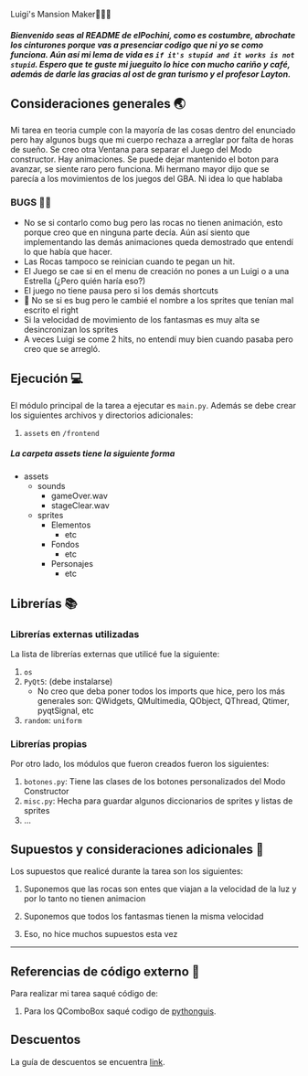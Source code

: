 Luigi's Mansion Maker👻🧱🔥

##### Bienvenido seas al README de elPochini, como es costumbre, abrochate los cinturones porque vas a presenciar codigo que ni yo se como funciona. Aún así mi lema de vida es ```if it's stupid and it works is not stupid```. Espero que te guste mi jueguito lo hice con mucho cariño y café, además de darle las gracias al ost de gran turismo y el profesor Layton.

## Consideraciones generales 🌏

Mi tarea en teoria cumple con la mayoría de las cosas dentro del enunciado pero hay algunos bugs que mi cuerpo rechaza a arreglar por falta de horas de sueño. Se creo otra Ventana para separar el Juego del Modo constructor. Hay animaciones. Se puede dejar mantenido el boton para avanzar, se siente raro pero funciona. Mi hermano mayor dijo que se parecía a los movimientos de los juegos del GBA. Ni idea lo que hablaba

### BUGS 🐛🦗
- No se si contarlo como bug pero las rocas no tienen animación, esto porque creo que en ninguna parte decía. Aún así siento que implementando las demás animaciones queda demostrado que entendí lo que había que hacer.
- Las Rocas tampoco se reinician cuando te pegan un hit.
- El Juego se cae si en el menu de creación no pones a un Luigi o a una Estrella  (¿Pero quién haría eso?)
- El juego no tiene pausa pero si los demás shortcuts
- 👀 No se si es bug pero le cambié el nombre a los sprites que tenían mal escrito el right 
- Si la velocidad de movimiento de los fantasmas es muy alta se desincronizan los sprites
- A veces Luigi se come 2 hits, no entendí muy bien cuando pasaba pero creo que se arregló. 



## Ejecución :computer:
El módulo principal de la tarea a ejecutar es  ```main.py```. Además se debe crear los siguientes archivos y directorios adicionales:

      
1. ```assets``` en ```/frontend```


##### La carpeta assets tiene la siguiente forma
- assets
    - sounds
        - gameOver.wav
        - stageClear.wav
    - sprites
       - Elementos
            - etc
       - Fondos
            - etc
       - Personajes
            - etc

## Librerías :books:
### Librerías externas utilizadas
La lista de librerías externas que utilicé fue la siguiente:

1. ```os```
2. ```PyQt5```:  (debe instalarse)
    - No creo que deba poner todos los imports que hice, pero los más generales son: QWidgets, QMultimedia, QObject, QThread, Qtimer, pyqtSignal, etc
3. ```random```: ```uniform```

### Librerías propias
Por otro lado, los módulos que fueron creados fueron los siguientes:

1. ```botones.py```: Tiene las clases de los botones personalizados del Modo Constructor
2. ```misc.py```: Hecha para guardar algunos diccionarios de sprites y listas de sprites
3. ...

## Supuestos y consideraciones adicionales :thinking:
Los supuestos que realicé durante la tarea son los siguientes:

1. Suponemos que las rocas son entes que viajan a la velocidad de la luz y por lo tanto no tienen animacion
2. Suponemos que todos los fantasmas tienen la misma velocidad

2. Eso, no hice muchos supuestos esta vez




-------

## Referencias de código externo :book:

Para realizar mi tarea saqué código de:
1. Para los QComboBox saqué codigo de [pythonguis](https://www.pythonguis.com/docs/qcombobox/).

## Descuentos
La guía de descuentos se encuentra [link](https://github.com/IIC2233/syllabus/blob/main/Tareas/Descuentos.md).
